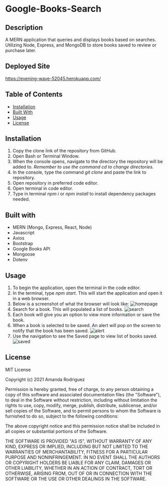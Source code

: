 # Google-Books-Search

## Description
A MERN application that queries and displays books based on searches. Utilizing Node, Express, and MongoDB to store books saved to review or purchase later. 

## Deployed Site
https://evening-wave-52045.herokuapp.com/

## Table of Contents
* [Installation](#installation)
* [Built With](#built-with)
* [Usage](#usage)
* [License](#license)

## Installation
1. Copy the clone link of the repository from GitHub.
2. Open Bash or Terminal Window.
3. When the console opens, navigate to the directory the repository will be added to. *Remember to use the command cd to change directories.*
4. In the console, type the command <i> git clone </i> and paste the link to repository.
5. Open repository in preferred code editor.
6. Open terminal in code editor.
7. Type in terminal <i>npm i</i> or <i>npm install </i> to install dependency packages needed.

## Built with
- MERN (Mongo, Express, React, Node)
- Javascript
- Axios
- Bootstrap
- Google Books API
- Mongoose
- Dotenv

## Usage
1. To begin the application, open the terminal in the code editor.
2. In the terminal, type <i>npm start</i>. This will start the application and open it in a web browser.
3. Below is a screenshot of what the browser will look like:
![homepage](https://user-images.githubusercontent.com/77936718/125992039-b37b8b54-1b7e-4bb1-806f-e72fa2133219.png)
4. Search for a book. This will populated a list of books.
![search](https://user-images.githubusercontent.com/77936718/125992086-ce1c4e45-9f31-41f8-9f4a-a9271276a80f.png)
5. Each book will give you an option to view more information or save the book. 
6. When a book is selected to be saved. An alert will pop on the screen to notify that the book has been saved.
![alert](https://user-images.githubusercontent.com/77936718/125992161-1d738050-9041-4d0f-8db0-d41c4a155237.png)
7. Use the navigation to see the Saved page to view list of books saved.
![saved](https://user-images.githubusercontent.com/77936718/125992214-e837b6e7-8dc3-4326-9400-57fb5bc846f4.png)

## License 
MIT License

Copyright (c) 2021 Amanda Rodriguez

Permission is hereby granted, free of charge, to any person obtaining a copy of this software and associated documentation files (the "Software"), to deal in the Software without restriction, including without limitation the rights to use, copy, modify, merge, publish, distribute, sublicense, and/or sell copies of the Software, and to permit persons to whom the Software is furnished to do so, subject to the following conditions:

The above copyright notice and this permission notice shall be included in all copies or substantial portions of the Software.

THE SOFTWARE IS PROVIDED "AS IS", WITHOUT WARRANTY OF ANY KIND, EXPRESS OR IMPLIED, INCLUDING BUT NOT LIMITED TO THE WARRANTIES OF MERCHANTABILITY, FITNESS FOR A PARTICULAR PURPOSE AND NONINFRINGEMENT. IN NO EVENT SHALL THE AUTHORS OR COPYRIGHT HOLDERS BE LIABLE FOR ANY CLAIM, DAMAGES OR OTHER LIABILITY, WHETHER IN AN ACTION OF CONTRACT, TORT OR OTHERWISE, ARISING FROM, OUT OF OR IN CONNECTION WITH THE SOFTWARE OR THE USE OR OTHER DEALINGS IN THE SOFTWARE.
